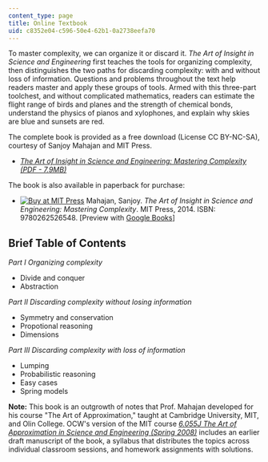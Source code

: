 ```yaml
---
content_type: page
title: Online Textbook
uid: c8352e04-c596-50e4-62b1-0a2738eefa70
---
```


To master complexity, we can organize it or discard it. _The Art of Insight in Science and Engineering_ first teaches the tools for organizing complexity, then distinguishes the two paths for discarding complexity: with and without loss of information. Questions and problems throughout the text help readers master and apply these groups of tools. Armed with this three-part toolchest, and without complicated mathematics, readers can estimate the flight range of birds and planes and the strength of chemical bonds, understand the physics of pianos and xylophones, and explain why skies are blue and sunsets are red.

The complete book is provided as a free download (License CC BY-NC-SA), courtesy of Sanjoy Mahajan and MIT Press.

*   [_The Art of Insight in Science and Engineering: Mastering Complexity (PDF - 7.9MB)_](/resources/res-6-011-the-art-of-insight-in-science-and-engineering-mastering-complexity-fall-2014/online-textbook/MITRES_6-011F14_art_insfin.pdf)

The book is also available in paperback for purchase:

*   [![Buy at MIT Press](/images/mp_logo.gif)](https://mitpress.mit.edu/9780262526548) Mahajan, Sanjoy. _The Art of Insight in Science and Engineering: Mastering Complexity_. MIT Press, 2014. ISBN: 9780262526548. \[Preview with [Google Books](http://books.google.com/books?id=xRgeBQAAQBAJ&pg=PAfrontcover)\]

Brief Table of Contents
-----------------------

_Part I Organizing complexity_

*   Divide and conquer
*   Abstraction

_Part II Discarding complexity without losing information_

*   Symmetry and conservation
*   Propotional reasoning
*   Dimensions

_Part III Discarding complexity with loss of information_

*   Lumping
*   Probabilistic reasoning
*   Easy cases
*   Spring models

**Note:** This book is an outgrowth of notes that Prof. Mahajan developed for his course "The Art of Approximation," taught at Cambridge University, MIT, and Olin College. OCW's version of the MIT course [_6.055J The Art of Approximation in Science and Engineering (Spring 2008)_](/courses/6-055j-the-art-of-approximation-in-science-and-engineering-spring-2008) includes an earlier draft manuscript of the book, a syllabus that distributes the topics across individual classroom sessions, and homework assignments with solutions.